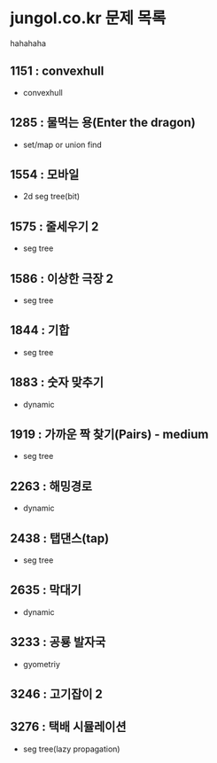 # jungol.co.kr 문제 목록

hahahaha

## 1151 : convexhull
- convexhull

## 1285 : 물먹는 용(Enter the dragon)
- set/map or union find

## 1554 : 모바일
- 2d seg tree(bit)

## 1575 : 줄세우기 2
- seg tree

## 1586 : 이상한 극장 2
- seg tree

## 1844 : 기합
- seg tree

## 1883 : 숫자 맞추기
- dynamic

## 1919 : 가까운 짝 찾기(Pairs) - medium
- seg tree

## 2263 : 해밍경로
- dynamic

## 2438 : 탭댄스(tap)
- seg tree

## 2635 : 막대기
- dynamic

## 3233 : 공룡 발자국
- gyometriy

## 3246 : 고기잡이 2

## 3276 : 택배 시뮬레이션
- seg tree(lazy propagation)
